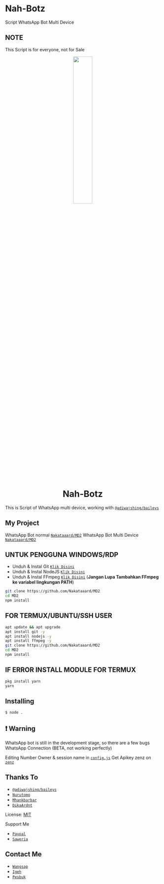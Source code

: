 # Nah-Botz
Script WhatsApp Bot Multi Device

## NOTE
This Script is for everyone, not for Sale

<p align="center">
	<img src="hhttps://telegra.ph/file/0a3e6f18dd45bed1aa197.jpg" width="35%" style="margin-left: auto;margin-right: auto;display: block;">
</p>
<h1 align="center">Nah-Botz</h1>

This is Script of WhatsApp multi device, working with [`@adiwajshing/baileys`](https://github.com/adiwajshing/baileys)

## My Project
WhatsApp Bot normal [`Nakataaard/MD2`](https://github.com/Nakataaard/MD2)
WhatsApp Bot Multi Device [`Nakataaard/MD2`](https://github.com/Nakataaard/MD2)


## UNTUK PENGGUNA WINDOWS/RDP

* Unduh & Instal Git [`Klik Disini`](https://git-scm.com/downloads)
* Unduh & Instal NodeJS [`Klik Disini`](https://nodejs.org/en/download)
* Unduh & Instal FFmpeg [`Klik Disini`](https://ffmpeg.org/download.html) (**Jangan Lupa Tambahkan FFmpeg ke variabel lingkungan PATH**)


```bash
git clone https://github.com/Nakataaard/MD2
cd MD2
npm install
```


## FOR TERMUX/UBUNTU/SSH USER

```bash
apt update && apt upgrade
apt install git -y
apt install nodejs -y
apt install ffmpeg -y
git clone https://github.com/Nakataaard/MD2
cd MD2
npm install
```

## IF ERROR INSTALL MODULE FOR TERMUX

```bash
pkg install yarn
yarn
```

## Installing
```bash
$ node .
```

## ❗ Warning
WhatsApp bot is still in the development stage, so there are a few bugs
WhatsApp Connection (BETA, not working perfectly)

Editing Number Owner & session name in [`config.js`](https://github.com/DikaArdnt/Hisoka-Morou/blob/master/config.js)
Get Apikey zenz on [`zenz`](https://zenzapi.xyz/pricing)


## Thanks To
* [`@adiwajshing/baileys`](https://github.com/adiwajshing/baileys)
* [`Nurutomo`](https://github.com/Nurutomo)
* [`Mhankbarbar`](https://github.com/MhankBarBar)
* [`DikaArdnt`](https://github.com/DikaArdnt)

License: [MIT](https://en.wikipedia.org/wiki/MIT_License)

Support Me
* [`Paypal`](https://www.paypal.me/Cakhaho)
* [`Saweria`](https://saweria.co/Nakata)

## Contact Me
* [`Wangsap`](https://wa.me/6285748894171)
* [`Igeh`](https://instagram.com/cak_haho)
* [`Pesbuk`](https://www.facebook.com/Haho.id)

